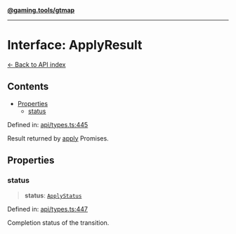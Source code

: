 [**@gaming.tools/gtmap**](README.md)

***

# Interface: ApplyResult

[← Back to API index](./README.md)

## Contents

- [Properties](#properties)
  - [status](#status)

Defined in: [api/types.ts:445](https://github.com/gamingtools/gt-map/blob/02ad961dd733041f2c6c39034ee7c302a553f45a/packages/gtmap/src/api/types.ts#L445)

Result returned by [apply](Interface.ApplyOptions.md) Promises.

## Properties

### status

> **status**: [`ApplyStatus`](TypeAlias.ApplyStatus.md)

Defined in: [api/types.ts:447](https://github.com/gamingtools/gt-map/blob/02ad961dd733041f2c6c39034ee7c302a553f45a/packages/gtmap/src/api/types.ts#L447)

Completion status of the transition.
